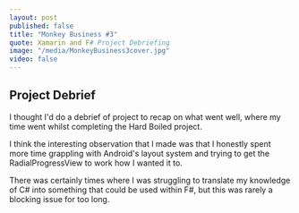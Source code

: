 ```yaml
---
layout: post
published: false
title: "Monkey Business #3"
quote: Xamarin and F# Project Debriefing
image: "/media/MonkeyBusiness3cover.jpg"
video: false
---
```

## Project Debrief

I thought I'd do a debrief of project to recap on what went well, where my time went whilst completing the Hard Boiled project.

I think the interesting observation that I made was that I honestly spent more time grappling with Android's layout system and trying to get the RadialProgressView to work how I wanted it to.

There was certainly times where I was struggling to translate my knowledge of C# into something that could be used within F#, but this was rarely a blocking issue for too long.
